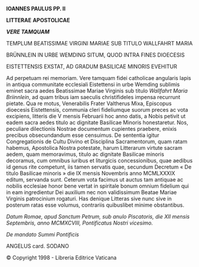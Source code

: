 **IOANNES PAULUS PP. II**

**LITTERAE** **APOSTOLICAE**

***VERE TAMQUAM***

TEMPLUM BEATISSIMAE VIRGINI MARIAE SUB TITULO WALLFAHRT MARIA

BRÜNNLEIN IN URBE WEMDING SITUM, QUOD INTRA FINES DIOECESIS

EISTETTENSIS EXSTAT, AD GRADUM BASILICAE MINORIS EVEHITUR

Ad perpetuam rei memoriam. Vere tamquam fidei catholicae angularis lapis in antiqua communitate ecclesiali Eistettensi in urbe Wemding sublimis eminet sacra aedes Beatissimae Mariae Virginis sub titulo *Wallfahrt Maria Briinnlein*, ad quam tribus iam saeculis christifideles impensa recurrunt pietate. Qua re motus, Venerabilis Frater Valtherus Mixa, Episcopus dioecesis Eistettensis, communia cleri fideliumque suorum preces ac vota excipiens, litteris die V mensis Februarii hoc anno datis, a Nobis petivit ut eadem sacra aedes titulo ac dignitate Basilicae Minoris honestaretur. Nos, peculiare dilectionis Nostrae documentum cupientes praebere, enixis precibus obsecundandum esse censuimus. De sententia igitur Congregationis de Cultu Divino et Disciplina Sacramentorum, quam ratam habemus, Apostolica Nostra potestate, harum Litterarum virtute sacram aedem, quam memoravimus, titulo ac dignitate Basilicae minoris decoramus, cum omnibus iuribus et liturgicis concessionibus, quae aedibus id genus rite competunt, iis tamen servatis quae, secundum Decretum « De titulo Basilicae minoris » die IX mensis Novembris anno MCMLXXXIX editum, servanda sunt. Ceterum vota facimus ut auctus tam antiquae ac nobilis ecclesiae honor bene vertat in spiritale bonum omnium fidelium qui in eam ingredientur Dei auxilium nec non validissimum Beatae Mariae Virginis patrocinium rogaturi. Has denique Litteras sive nunc sive in posterum ratas esse volumus, contrariis quibuslibet minime obstantibus.

*Datum Romae, apud Sanctum Petrum, sub anulo Piscatoris, die XII mensis Septembris, anno MCMXCVIII, Pontificatus Nostri vicesimo.*

*De mandato Summi Pontificis*

ANGELUS card. SODANO

© Copyright 1998 - Libreria Editrice Vaticana